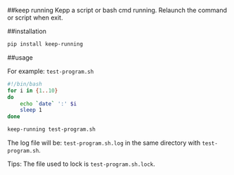 ##keep running
Kepp a script or bash cmd running. Relaunch the command or script when exit.

##installation
```bash
pip install keep-running
```

##usage

For example: `test-program.sh`

```bash
#!/bin/bash
for i in {1..10}
do
    echo `date` ':' $i
    sleep 1
done
```

```bash
keep-running test-program.sh
```

The log file will be: `test-program.sh.log` in the same directory with `test-program.sh`.

Tips: The file used to lock is `test-program.sh.lock`.


